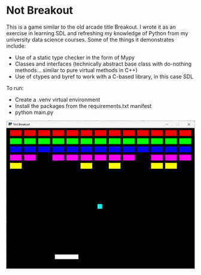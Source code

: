 # Not Breakout

This is a game similar to the old arcade title Breakout. I wrote it as an exercise in learning SDL and refreshing my knowledge of Python from my university data science courses. Some of the things it demonstrates include:
- Use of a static type checker in the form of Mypy
- Classes and interfaces (technically abstract base class with do-nothing methods... similar to pure virtual methods in C++)
- Use of ctypes and byref to work with a C-based library, in this case SDL

To run:
- Create a .venv virtual environment
- Install the packages from the requirements.txt manifest
- python main.py

![A screenshot of a computer Description automatically generated](media/screenshot.png)
